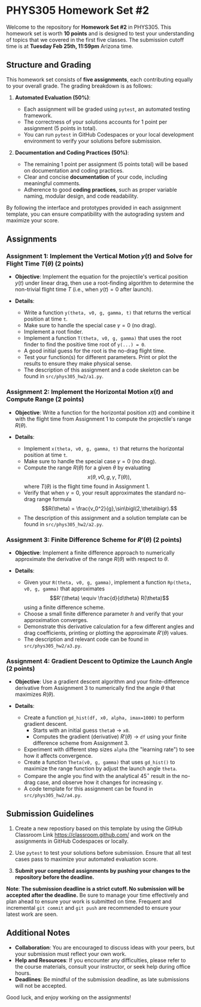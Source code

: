 # PHYS305 Homework Set #2

Welcome to the repository for **Homework Set #2** in PHYS305.
This homework set is worth **10 points** and is designed to test your
understanding of topics that we covered in the first five classes.
The submission cutoff time is at **Tuesday Feb 25th, 11:59pm** Arizona
time.


## Structure and Grading

This homework set consists of **five assignments**, each contributing
equally to your overall grade.
The grading breakdown is as follows:

1. **Automated Evaluation (50%)**:
   * Each assignment will be graded using `pytest`, an automated
     testing framework.
   * The correctness of your solutions accounts for 1 point per
     assignment (5 points in total).
   * You can run `pytest` in GitHub Codespaces or your local
     development environment to verify your solutions before
     submission.

2. **Documentation and Coding Practices (50%)**:
   * The remaining 1 point per assignment (5 points total) will be
     based on documentation and coding practices.
   * Clear and concise **documentation** of your code, including
     meaningful comments.
   * Adherence to good **coding practices**, such as proper variable
     naming, modular design, and code readability.

By following the interface and prototypes provided in each assignment
template, you can ensure compatibility with the autograding system and
maximize your score.


## Assignments

### **Assignment 1**: Implement the Vertical Motion $y(t)$ and Solve for Flight Time $T(\theta)$ (2 points)

* **Objective**:
  Implement the equation for the projectile's vertical position $y(t)$
  under linear drag, then use a root-finding algorithm to determine
  the non-trivial flight time $T$ (i.e., when $y(t) = 0$ after
  launch).

* **Details**:
  * Write a function `y(theta, v0, g, gamma, t)` that returns the
    vertical position at time `t`.
  * Make sure to handle the special case $\gamma = 0$ (no drag).
  * Implement a root finder.
  * Implement a function `T(theta, v0, g, gamma)` that uses the root
    finder to find the positive time root of `y(...) = 0`.
  * A good initial guess for the root is the no-drag flight time.
  * Test your function(s) for different parameters.
    Print or plot the results to ensure they make physical sense.
  * The description of this assignment and a code skeleton can be
    found in `src/phys305_hw2/a1.py`.

### **Assignment 2**: Implement the Horizontal Motion $x(t)$ and Compute Range (2 points)

* **Objective**:
  Write a function for the horizontal position $x(t)$ and combine it
  with the flight time from Assignment 1 to compute the projectile's
  range $R(\theta)$.

* **Details**:
  * Implement `x(theta, v0, g, gamma, t)` that returns the horizontal
    position at time `t`.
  * Make sure to handle the special case $\gamma = 0$ (no drag).
  * Compute the range $R(\theta)$ for a given $\theta$ by evaluating
    $$x\bigl(\theta, v0, g, \gamma, T(\theta)\bigr),$$
    where $T(\theta)$ is the flight time found in Assignment 1.
  * Verify that when $\gamma = 0$, your result approximates the
    standard no-drag range formula
    $$R(\theta) = \frac{v_0^2}{g},\sin\bigl(2,\theta\bigr).$$
  * The description of this assignment and a solution template can be
    found in `src/phys305_hw2/a2.py`.

### **Assignment 3**: Finite Difference Scheme for $R'(\theta)$ (2 points)

* **Objective**:
  Implement a finite difference approach to numerically approximate
  the derivative of the range $R(\theta)$ with respect to $\theta$.

* **Details**:
  * Given your `R(theta, v0, g, gamma)`, implement a function
    `Rp(theta, v0, g, gamma)` that approximates
    $$R'(\theta) \equiv \frac{d}{d\theta} R(\theta)$$
    using a finite difference scheme.
  * Choose a small finite difference parameter $h$ and verify that
    your approximation converges.
  * Demonstrate this derivative calculation for a few different angles
    and drag coefficients, printing or plotting the approximate
    $R'(\theta)$ values.
  * The description and relevant code can be found in
    `src/phys305_hw2/a3.py`.

### **Assignment 4**: Gradient Descent to Optimize the Launch Angle (2 points)

* **Objective**:
  Use a gradient descent algorithm and your finite-difference
  derivative from Assignment 3 to numerically find the angle $\theta$
  that maximizes $R(\theta)$.

* **Details**:
  * Create a function `gd_hist(df, x0, alpha, imax=1000)` to perform
    gradient descent.
    * Starts with an initial guess `theta0` -> `x0`.
    * Computes the gradient (derivative) $R'(\theta)$ -> `df` using
      your finite difference scheme from Assignment 3.
  * Experiment with different step sizes `alpha` (the "learning rate")
    to see how it affects convergence.
  * Create a function `Theta(v0, g, gamma)` that uses `gd_hist()` to
    maximize the range function by adjust the launch angle `theta`.
  * Compare the angle you find with the analytical $45^\circ$ result
    in the no-drag case, and observe how it changes for increasing
    $\gamma$.
  * A code template for this assignment can be found in
    `src/phys305_hw2/a4.py`.


## Submission Guidelines

1. Create a new repostiory based on this template by using the GitHub
   Classroom Link https://classroom.github.com/ and work on the
   assignments in GitHub Codespaces or locally.

2. Use `pytest` to test your solutions before submission.
   Ensure that all test cases pass to maximize your automated
   evaluation score.

3. **Submit your completed assignments by pushing your changes to the
   repository before the deadline.**

**Note**:
**The submission deadline is a strict cutoff.
No submission will be accepted after the deadline.**
Be sure to manage your time effectively and plan ahead to ensure your
work is submitted on time.
Frequent and incremental `git commit` and `git push` are recommended
to ensure your latest work are seen.


## Additional Notes

* **Collaboration**:
  You are encouraged to discuss ideas with your peers, but your
  submission must reflect your own work.
* **Help and Resources**:
  If you encounter any difficulties, please refer to the course
  materials, consult your instructor, or seek help during office
  hours.
* **Deadlines**:
  Be mindful of the submission deadline, as late submissions will not
  be accepted.

Good luck, and enjoy working on the assignments!
